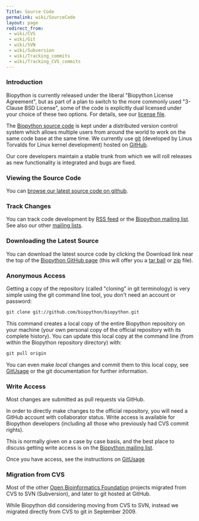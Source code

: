 ```yaml
---
Title: Source Code
permalink: wiki/SourceCode
layout: page
redirect_from:
 - wiki/CVS
 - wiki/Git
 - wiki/SVN
 - wiki/Subversion
 - wiki/Tracking_commits
 - wiki/Tracking_CVS_commits
---
```


### Introduction

Biopython is currently released under the liberal "Biopython License
Agreement", but as part of a plan to switch to the more commonly used
"3-Clause BSD License", some of the code is explicitly dual licensed
under your choice of these two options. For details, see our [license
file](https://github.com/biopython/biopython/blob/master/LICENSE.rst).

The [Biopython source code](http://github.com/biopython/biopython) is
kept under a distributed version control system which allows multiple
users from around the world to work on the same code base at the same
time. We currently use
[git](http://en.wikipedia.org/wiki/Git_%28software%29) (developed by
Linus Torvalds for Linux kernel development) hosted on
[GitHub](http://github.com).

Our core developers maintain a stable trunk from which we will roll
releases as new functionality is integrated and bugs are fixed.

### Viewing the Source Code

You can [browse our latest source code on
github](http://github.com/biopython/biopython).

### Track Changes

You can track code development by [RSS feed](https://github.com/biopython/biopython/commits/master.atom)
or the [Biopython mailing list](mailto:biopython@biopython.org).
See also our other [mailing lists](Mailing_lists "wikilink").

### Downloading the Latest Source

You can download the latest source code by clicking the Download link
near the top of the [Biopython GitHub
page](http://github.com/biopython/biopython) (this will offer you a [tar
ball](http://github.com/biopython/biopython/tarball/master) or
[zip](http://github.com/biopython/biopython/zipball/master) file).

### Anonymous Access

Getting a copy of the repository (called "cloning" in git terminology)
is very simple using the git command line tool, you don't need an
account or password:

``` bash
git clone git://github.com/biopython/biopython.git
```

This command creates a local copy of the entire Biopython repository on
your machine (your own personal copy of the official repository with its
complete history). You can update this local copy at the command line
(from within the Biopython repository directory) with:

``` bash
git pull origin
```

You can even make *local* changes and commit them to this local copy,
see [GitUsage](GitUsage "wikilink") or the git documentation for further
information.

### Write Access

Most changes are submitted as pull requests via GitHub.

In order to directly make changes to the official repository, you will need a
GitHub account with collaborator status. Write access is available for
Biopython developers (including all those who previously had CVS commit
rights).

This is normally given on a case by case basis, and the best place to
discuss getting write access is on the [Biopython mailing
list](Mailing_lists).

Once you have access, see the instructions on
[GitUsage](GitUsage "wikilink")

### Migration from CVS

Most of the other [Open Bioinformatics Foundation](http://open-bio.org)
projects migrated from CVS to SVN (Subversion), and later to git hosted
at GitHub.

While Biopython did considering moving from CVS to SVN, instead we
migrated directly from CVS to git in September 2009.
